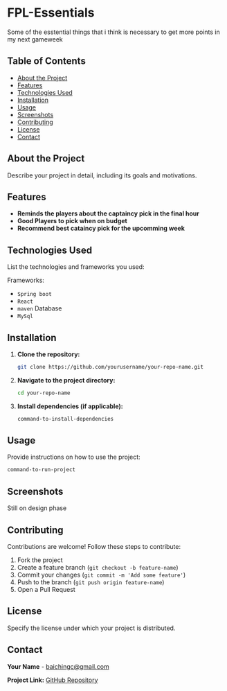 # FPL-Essentials
Some of the esstential things that i think is necessary to get more points in my next gameweek

## Table of Contents

- [About the Project](#about-the-project)
- [Features](#features)
- [Technologies Used](#technologies-used)
- [Installation](#installation)
- [Usage](#usage)
- [Screenshots](#screenshots)
- [Contributing](#contributing)
- [License](#license)
- [Contact](#contact)

## About the Project

Describe your project in detail, including its goals and motivations.

## Features

- **Reminds the players about the captaincy pick in the final hour**
- **Good Players to pick when on budget**
- **Recommend best cataincy pick for the upcomming week**

## Technologies Used

List the technologies and frameworks you used:

Frameworks:
- `Spring boot`
- `React`
- `maven`
Database
- `MySql`

## Installation

1. **Clone the repository:**
   ```bash
   git clone https://github.com/yourusername/your-repo-name.git
   ```
2. **Navigate to the project directory:**
   ```bash
   cd your-repo-name
   ```
3. **Install dependencies (if applicable):**
   ```bash
   command-to-install-dependencies
   ```

## Usage

Provide instructions on how to use the project:

```bash
command-to-run-project
```

## Screenshots

Still on design phase

## Contributing

Contributions are welcome! Follow these steps to contribute:

1. Fork the project
2. Create a feature branch (`git checkout -b feature-name`)
3. Commit your changes (`git commit -m 'Add some feature'`)
4. Push to the branch (`git push origin feature-name`)
5. Open a Pull Request

## License

Specify the license under which your project is distributed.

## Contact

**Your Name** - [baichingc@gmail.com](mailto:baichingc@gmail.com)

**Project Link:** [GitHub Repository](https://github.com/yourusername/your-repo-name)

